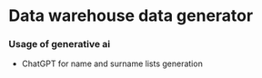 # Data warehouse data generator

### Usage of generative ai
- ChatGPT for name and surname lists generation

